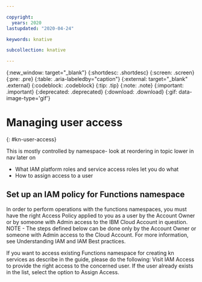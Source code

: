 ```yaml
---

copyright:
  years: 2020
lastupdated: "2020-04-24"

keywords: knative

subcollection: knative

---
```


{:new_window: target="_blank"}
{:shortdesc: .shortdesc}
{:screen: .screen}
{:pre: .pre}
{:table: .aria-labeledby="caption"}
{:external: target="_blank" .external}
{:codeblock: .codeblock}
{:tip: .tip}
{:note: .note}
{:important: .important}
{:deprecated: .deprecated}
{:download: .download}
{:gif: data-image-type='gif'}

# Managing user access
{: #kn-user-access}

This is mostly controlled by namespace- look at reordering in topic lower in nav later on
- What IAM platform roles and service access roles let you do what
- How to assign access to a user 

## Set up an IAM policy for Functions namespace

In order to perform operations with the functions namespaces, you must have the right Access Policy applied to you as a user by the Account Owner or by someone with Admin access to the IBM Cloud Account in question. NOTE - The steps defined below can be done only by the Account Owner or someone with Admin access to the Cloud Account. For more information, see Understanding IAM and IAM Best practices.

If you want to access existing Functions namespace for creating kn services as describe in the guide, please do the following: Visit IAM Access to provide the right access to the concerned user.
If the user already exists in the list, select the option to Assign Access.

